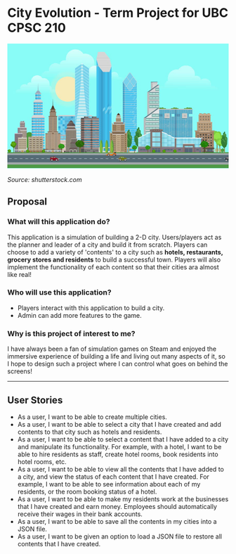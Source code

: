 # City Evolution - Term Project for UBC CPSC 210
![](data/1.jpeg)

*Source: shutterstock.com*
## Proposal

### What will this application do?
This application is a simulation of building a 2-D city. Users/players act as the planner and leader of a city and
build it from scratch. Players can choose to add a variety of 'contents' to a city such as **hotels, restaurants, 
grocery stores and residents** to build a successful town. Players will also implement the
functionality of each content so that their cities ara almost like real!


### Who will use this application?
- Players interact with this application to build a city.
- Admin can add more features to the game. 

### Why is this project of interest to me?
I have always been a fan of simulation games on Steam and enjoyed the immersive experience of building a life and living
out many aspects of it, so I hope to design such a project where I can control what goes on behind the screens!

___
## User Stories
- As a user, I want to be able to create multiple cities.
- As a user, I want to be able to select a city that I have created and add contents to that city such as hotels
  and residents.
- As a user, I want to be able to select a content that I have added to a city and manipulate its functionality. 
  For example, with a hotel, I want to be able to hire residents as staff, create hotel rooms, book residents into hotel rooms, etc.
- As a user, I want to be able to view all the contents that I have added to a city, and view the status of each content that I have created. 
  For example, I want to be able to see information about each of my residents, or the room booking status of a hotel.
- As a user, I want to be able to make my residents work at the businesses that I have created and earn money. Employees
  should automatically receive their wages in their bank accounts.
- As a user, I want to be able to save all the contents in my cities into a JSON file.
- As a user, I want to be given an option to load a JSON file to restore all contents that I have created.
